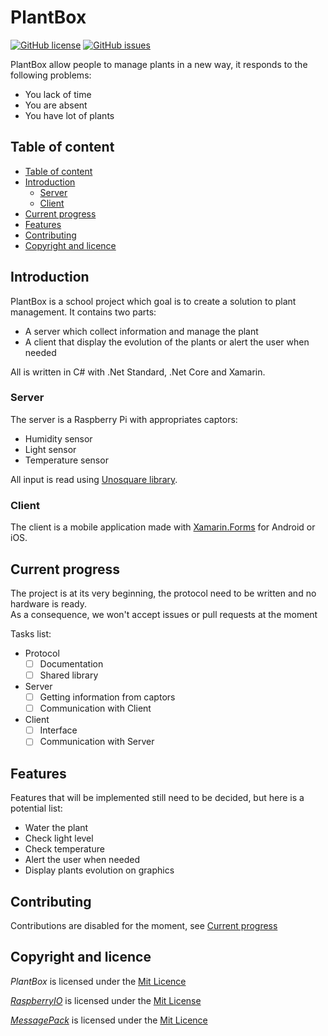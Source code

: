 # PlantBox

[![GitHub license](https://img.shields.io/badge/licence-MIT-blue.svg)](https://github.com/eveldee0680/PlantBox/blob/master/LICENSE)
[![GitHub issues](https://img.shields.io/github/issues/eveldee0680/PlantBox.svg)](https://github.com/eveldee0680/PlantBox/issues)

PlantBox allow people to manage plants in a new way,
it responds to the following problems:

- You lack of time
- You are absent
- You have lot of plants

## Table of content

- [Table of content](#table-of-content)
- [Introduction](#introduction)
    - [Server](#server)
    - [Client](#client)
- [Current progress](#current-progress)
- [Features](#features)
- [Contributing](#contributing)
- [Copyright and licence](#copyright-and-licence)

## Introduction

PlantBox is a school project which goal is to create a solution to plant management.
It contains two parts:

- A server which collect information and manage the plant
- A client that display the evolution of the plants or alert the user when needed  

All is written in C# with .Net Standard, .Net Core and Xamarin.

### Server

The server is a Raspberry Pi with appropriates captors:

- Humidity sensor
- Light sensor
- Temperature sensor

All input is read using [Unosquare library](https://github.com/unosquare/raspberryio).

### Client

The client is a mobile application made with [Xamarin.Forms](https://github.com/xamarin/Xamarin.Forms) for Android or iOS.

## Current progress

The project is at its very beginning, the protocol need to be written and no
hardware is ready.  
As a consequence, we won't accept issues or pull requests at the moment

Tasks list:

- Protocol
    - [ ] Documentation
    - [ ] Shared library
- Server
    - [ ] Getting information from captors
    - [ ] Communication with Client
- Client
    - [ ] Interface
    - [ ] Communication with Server

## Features

Features that will be implemented still need to be decided, but here is a potential list:

- Water the plant
- Check light level
- Check temperature
- Alert the user when needed
- Display plants evolution on graphics

## Contributing

Contributions are disabled for the moment, see [Current progress](#current-progress)

## Copyright and licence

*PlantBox* is licensed under the [Mit Licence](https://github.com/eveldee0680/PlantBox/blob/master/LICENSE)

*[RaspberryIO](https://github.com/unosquare/raspberryio)* is licensed under the [Mit License](https://github.com/unosquare/raspberryio/blob/master/LICENSE)

*[MessagePack](https://github.com/neuecc/MessagePack-CSharp)* is licensed under the [Mit Licence](https://github.com/neuecc/MessagePack-CSharp/blob/master/LICENSE)

